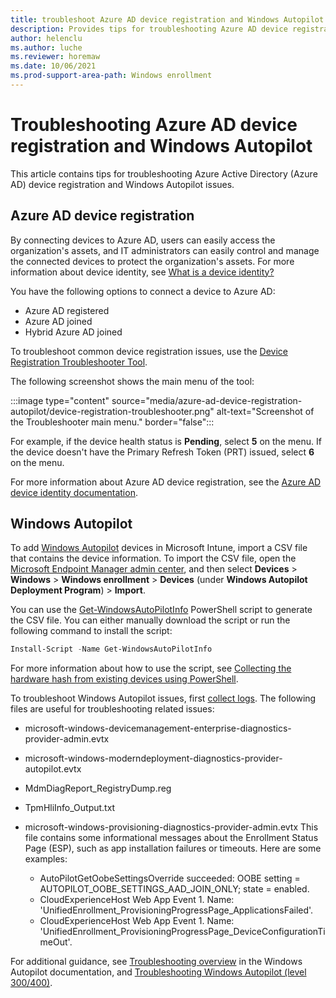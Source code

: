 ```yaml
---
title: troubleshoot Azure AD device registration and Windows Autopilot
description: Provides tips for troubleshooting Azure AD device registration and Windows Autopilot.
author: helenclu
ms.author: luche
ms.reviewer: horemaw
ms.date: 10/06/2021
ms.prod-support-area-path: Windows enrollment
---
```

# Troubleshooting Azure AD device registration and Windows Autopilot

This article contains tips for troubleshooting Azure Active Directory (Azure AD) device registration and Windows Autopilot issues.

## Azure AD device registration

By connecting devices to Azure AD, users can easily access the organization's assets, and IT administrators can easily control and manage the connected devices to protect the organization's assets. For more information about device identity, see [What is a device identity?](/azure/active-directory/devices/overview)

You have the following options to connect a device to Azure AD:

- Azure AD registered
- Azure AD joined
- Hybrid Azure AD joined

To troubleshoot common device registration issues, use the [Device Registration Troubleshooter Tool](https://aka.ms/DevRegTS).

The following screenshot shows the main menu of the tool:

:::image type="content" source="media/azure-ad-device-registration-autopilot/device-registration-troubleshooter.png" alt-text="Screenshot of the Troubleshooter main menu." border="false":::

For example, if the device health status is **Pending**, select **5** on the menu. If the device doesn't have the Primary Refresh Token (PRT) issued, select **6** on the menu.

For more information about Azure AD device registration, see the [Azure AD device identity documentation](/azure/active-directory/devices).

## Windows Autopilot

To add [Windows Autopilot](/mem/autopilot/windows-autopilot) devices in Microsoft Intune, import a CSV file that contains the device information. To import the CSV file, open the [Microsoft Endpoint Manager admin center](https://go.microsoft.com/fwlink/?linkid=2109431), and then select **Devices** > **Windows** > **Windows enrollment** > **Devices** (under **Windows Autopilot Deployment Program**) > **Import**.

You can use the [Get-WindowsAutoPilotInfo](https://www.powershellgallery.com/packages/Get-WindowsAutoPilotInfo) PowerShell script to generate the CSV file. You can either manually download the script or run the following command to install the script:

```powershell
Install-Script -Name Get-WindowsAutoPilotInfo
```

For more information about how to use the script, see [Collecting the hardware hash from existing devices using PowerShell](/mem/autopilot/add-devices#collecting-the-hardware-hash-from-existing-devices-using-powershell).

To troubleshoot Windows Autopilot issues, first [collect logs](understand-troubleshoot-esp.md#collect-logs). The following files are useful for troubleshooting related issues:

- microsoft-windows-devicemanagement-enterprise-diagnostics-provider-admin.evtx
- microsoft-windows-moderndeployment-diagnostics-provider-autopilot.evtx
- MdmDiagReport_RegistryDump.reg
- TpmHliInfo_Output.txt
- microsoft-windows-provisioning-diagnostics-provider-admin.evtx
      This file contains some informational messages about the Enrollment Status Page (ESP), such as app installation failures or timeouts. Here are some examples:

  - AutoPilotGetOobeSettingsOverride succeeded:  OOBE setting = AUTOPILOT_OOBE_SETTINGS_AAD_JOIN_ONLY; state = enabled.
  - CloudExperienceHost Web App Event 1. Name: 'UnifiedEnrollment_ProvisioningProgressPage_ApplicationsFailed'.
  - CloudExperienceHost Web App Event 1. Name: 'UnifiedEnrollment_ProvisioningProgressPage_DeviceConfigurationTimeOut'.

For additional guidance, see [Troubleshooting overview](/windows/deployment/windows-autopilot/troubleshooting) in the Windows Autopilot documentation, and [Troubleshooting Windows Autopilot (level 300/400)](https://techcommunity.microsoft.com/t5/windows-blog-archive/troubleshooting-windows-autopilot-level-300-400/ba-p/706512).
